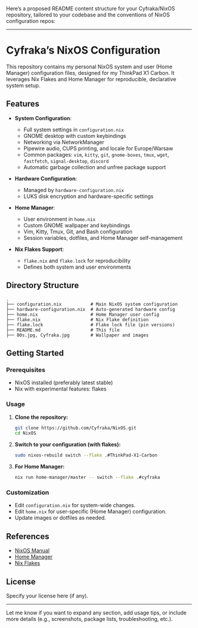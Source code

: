 Here’s a proposed README content structure for your Cyfraka/NixOS repository, tailored to your codebase and the conventions of NixOS configuration repos:

---

# Cyfraka’s NixOS Configuration

This repository contains my personal NixOS system and user (Home Manager) configuration files, designed for my ThinkPad X1 Carbon. It leverages Nix Flakes and Home Manager for reproducible, declarative system setup.

## Features

- **System Configuration**:  
  - Full system settings in `configuration.nix`
  - GNOME desktop with custom keybindings
  - Networking via NetworkManager
  - Pipewire audio, CUPS printing, and locale for Europe/Warsaw
  - Common packages: `vim`, `kitty`, `git`, `gnome-boxes`, `tmux`, `wget`, `fastfetch`, `signal-desktop`, `discord`
  - Automatic garbage collection and unfree package support

- **Hardware Configuration**:  
  - Managed by `hardware-configuration.nix`
  - LUKS disk encryption and hardware-specific settings

- **Home Manager**:  
  - User environment in `home.nix`
  - Custom GNOME wallpaper and keybindings
  - Vim, Kitty, Tmux, Git, and Bash configuration
  - Session variables, dotfiles, and Home Manager self-management

- **Nix Flakes Support**:  
  - `flake.nix` and `flake.lock` for reproducibility
  - Defines both system and user environments

## Directory Structure

```
.
├── configuration.nix           # Main NixOS system configuration
├── hardware-configuration.nix  # Auto-generated hardware config
├── home.nix                    # Home Manager user config
├── flake.nix                   # Nix Flake definition
├── flake.lock                  # Flake lock file (pin versions)
├── README.md                   # This file
├── 80s.jpg, Cyfraka.jpg        # Wallpaper and images
```

## Getting Started

### Prerequisites

- NixOS installed (preferably latest stable)
- Nix with experimental features: flakes

### Usage

1. **Clone the repository:**
   ```sh
   git clone https://github.com/Cyfraka/NixOS.git
   cd NixOS
   ```

2. **Switch to your configuration (with flakes):**
   ```sh
   sudo nixos-rebuild switch --flake .#ThinkPad-X1-Carbon
   ```

3. **For Home Manager:**
   ```sh
   nix run home-manager/master -- switch --flake .#cyfraka
   ```

### Customization

- Edit `configuration.nix` for system-wide changes.
- Edit `home.nix` for user-specific (Home Manager) configuration.
- Update images or dotfiles as needed.

## References

- [NixOS Manual](https://nixos.org/manual/nixos/stable/)
- [Home Manager](https://nix-community.github.io/home-manager/)
- [Nix Flakes](https://nixos.wiki/wiki/Flakes)

## License

Specify your license here (if any).

---

Let me know if you want to expand any section, add usage tips, or include more details (e.g., screenshots, package lists, troubleshooting, etc.).
